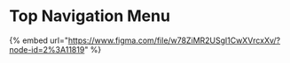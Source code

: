 # Top Navigation Menu

{% embed url="https://www.figma.com/file/w78ZiMR2USgl1CwXVrcxXv/?node-id=2%3A11819" %}



